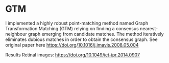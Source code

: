 # GTM
I implemented a highly robust point-matching method named Graph Transformation Matching (GTM) relying on finding a consensus nearest-neighbour graph emerging from candidate matches. 
The method iteratively eliminates dubious matches in order to obtain the consensus graph.
See original paper here https://doi.org/10.1016/j.imavis.2008.05.004

Results Retinal images: https://doi.org/10.1049/iet-ipr.2014.0907

